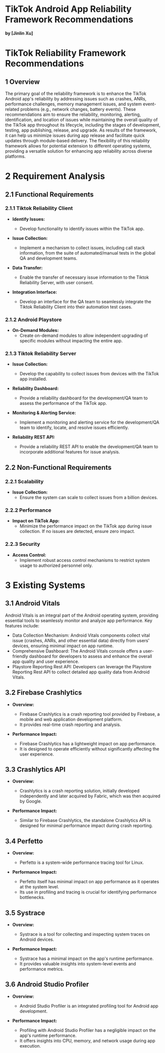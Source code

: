 
# TikTok Android App Reliability Framework Recommendations
**by [Jinlin Xu]**


# TikTok Reliability Framework Recommendations

## 1 Overview
The primary goal of the reliability framework is to enhance the TikTok Android app's reliability by addressing issues such as crashes, ANRs, performance challenges, memory management issues, and system event-related problems (e.g., network changes, battery events). These recommendations aim to ensure the reliability, monitoring, alerting, identification, and location of issues while maintaining the overall quality of the TikTok app throughout its lifecycle, including the stages of development, testing, app publishing, release, and upgrade. As results of the framework, it can help us minimize issues during app release and facilitate quick updates through module-based delivery.
The flexibility of this reliability framework allows for potential extension to different operating systems, providing a versatile solution for enhancing app reliability across diverse platforms.


# 2 Requirement Analysis

## 2.1 Functional Requirements

### 2.1.1 Tiktok Reliability Client

- **Identify Issues:**
  - Develop functionality to identify issues within the TikTok app.
  
- **Issue Collection:**
  - Implement a mechanism to collect issues, including call stack information, from the suite of automated/manual tests in the global QA and development teams.
  
- **Data Transfer:**
  - Enable the transfer of necessary issue information to the Tiktok Reliability Server, with user consent.
  
- **Integration Interface:**
  - Develop an interface for the QA team to seamlessly integrate the Tiktok Reliability Client into their automation test cases.

### 2.1.2 Android Playstore

- **On-Demand Modules:**
  - Create on-demand modules to allow independent upgrading of specific modules without impacting the entire app.

### 2.1.3 Tiktok Reliability Server

- **Issue Collection:**
  - Develop the capability to collect issues from devices with the TikTok app installed.

- **Reliability Dashboard:**
  - Provide a reliability dashboard for the development/QA team to assess the performance of the TikTok app.

- **Monitoring & Alerting Service:**
  - Implement a monitoring and alerting service for the development/QA team to identify, locate, and resolve issues efficiently.

- **Reliability REST API:**
  - Provide a reliability REST API to enable the development/QA team to incorporate additional features for issue analysis.

## 2.2 Non-Functional Requirements

### 2.2.1 Scalability

- **Issue Collection:**
  - Ensure the system can scale to collect issues from a billion devices.

### 2.2.2 Performance

- **Impact on TikTok App:**
  - Minimize the performance impact on the TikTok app during issue collection. If no issues are detected, ensure zero impact.

### 2.2.3 Security

- **Access Control:**
  - Implement robust access control mechanisms to restrict system usage to authorized personnel only.

# 3 Existing Systems

## 3.1 Android Vitals

Android Vitals is an integral part of the Android operating system, providing essential tools to seamlessly monitor and analyze app performance. Key features include:

- Data Collection Mechanism: Android Vitals components collect vital issue (crashes, ANRs, and other essential data) directly from users' devices, ensuring minimal impact on app runtime.
- Comprehensive Dashboard: The Android Vitals console offers a user-friendly dashboard for developers to assess and enhance the overall app quality and user experience.
- Playstore Reporting Rest API: Developers can leverage the Playstore Reporting Rest API to collect detailed app quality data from Android Vitals.



## 3.2 Firebase Crashlytics

- **Overview:**
  - Firebase Crashlytics is a crash reporting tool provided by Firebase, a mobile and web application development platform.
  - It provides real-time crash reporting and analysis.

- **Performance Impact:**
  - Firebase Crashlytics has a lightweight impact on app performance.
  - It is designed to operate efficiently without significantly affecting the user experience.

## 3.3 Crashlytics API

- **Overview:**
  - Crashlytics is a crash reporting solution, initially developed independently and later acquired by Fabric, which was then acquired by Google.

- **Performance Impact:**
  - Similar to Firebase Crashlytics, the standalone Crashlytics API is designed for minimal performance impact during crash reporting.

## 3.4 Perfetto

- **Overview:**
  - Perfetto is a system-wide performance tracing tool for Linux.

- **Performance Impact:**
  - Perfetto itself has minimal impact on app performance as it operates at the system level.
  - Its use in profiling and tracing is crucial for identifying performance bottlenecks.

## 3.5 Systrace

- **Overview:**
  - Systrace is a tool for collecting and inspecting system traces on Android devices.

- **Performance Impact:**
  - Systrace has a minimal impact on the app's runtime performance.
  - It provides valuable insights into system-level events and performance metrics.

## 3.6 Android Studio Profiler

- **Overview:**
  - Android Studio Profiler is an integrated profiling tool for Android app development.

- **Performance Impact:**
  - Profiling with Android Studio Profiler has a negligible impact on the app's runtime performance.
  - It offers insights into CPU, memory, and network usage during app execution.
